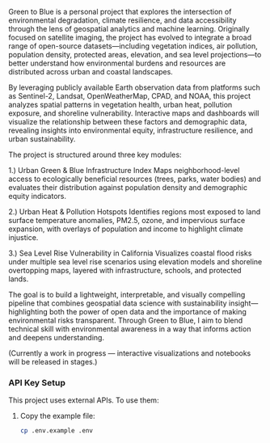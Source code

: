 Green to Blue is a personal project that explores the intersection of environmental degradation, climate resilience, and data accessibility through the lens of geospatial analytics and machine learning. Originally focused on satellite imaging, the project has evolved to integrate a broad range of open-source datasets—including vegetation indices, air pollution, population density, protected areas, elevation, and sea level projections—to better understand how environmental burdens and resources are distributed across urban and coastal landscapes.

By leveraging publicly available Earth observation data from platforms such as Sentinel-2, Landsat, OpenWeatherMap, CPAD, and NOAA, this project analyzes spatial patterns in vegetation health, urban heat, pollution exposure, and shoreline vulnerability. Interactive maps and dashboards will visualize the relationship between these factors and demographic data, revealing insights into environmental equity, infrastructure resilience, and urban sustainability.

The project is structured around three key modules:

   1.) Urban Green & Blue Infrastructure Index
       Maps neighborhood-level access to ecologically beneficial resources (trees, parks, water bodies) and evaluates their distribution against population density and demographic equity indicators.

   2.) Urban Heat & Pollution Hotspots
       Identifies regions most exposed to land surface temperature anomalies, PM2.5, ozone, and impervious surface expansion, with overlays of population and income to highlight climate injustice.

   3.) Sea Level Rise Vulnerability in California
       Visualizes coastal flood risks under multiple sea level rise scenarios using elevation models and shoreline overtopping maps, layered with infrastructure, schools, and protected lands.

The goal is to build a lightweight, interpretable, and visually compelling pipeline that combines geospatial data science with sustainability insight—highlighting both the power of open data and the importance of making environmental risks transparent. Through Green to Blue, I aim to blend technical skill with environmental awareness in a way that informs action and deepens understanding.

(Currently a work in progress — interactive visualizations and notebooks will be released in stages.)


### API Key Setup

This project uses external APIs. To use them:

1. Copy the example file:
   ```bash
   cp .env.example .env

